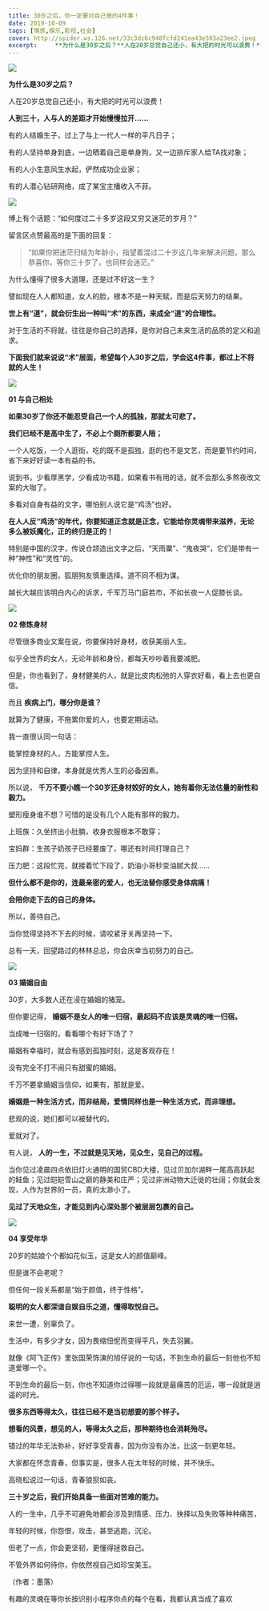 ```yaml
---
title: 30岁之后，你一定要对自己做的4件事！
date: 2019-10-09
tags: [情感,娱乐,影视,社会]
cover: http://spider.ws.126.net/33c3dc6c948fcfd241ea43e503a23ee2.jpeg
excerpt:     **为什么是30岁之后？**人在20岁总觉自己还小，有大把的时光可以浪费！**人到三
---
```

![](http://spider.ws.126.net/33c3dc6c948fcfd241ea43e503a23ee2.jpeg)  
  

**为什么是30岁之后？**

人在20岁总觉自己还小，有大把的时光可以浪费！

**人到三十，人与人的差距才开始慢慢拉开......**

有的人结婚生子，过上了与上一代人一样的平凡日子；

有的人坚持单身到底，一边晒着自己是单身狗，又一边排斥家人给TA找对象；

有的人小生意风生水起，俨然成功企业家；

有的人潜心钻研网络，成了某宝主播收入不菲。

![](http://spider.ws.126.net/bacb31a17ee846e6634f6df77d88bff0.jpeg)  

博上有个话题：“如何度过二十多岁这段又穷又迷茫的岁月？”

留言区点赞最高的是下面的回复：

> “如果你把迷茫归结为年龄小，指望着混过二十岁这几年来解决问题，那么恭喜你，等你三十岁了，也同样会迷茫。”  
>

为什么懂得了很多大道理，还是过不好这一生？

譬如现在人人都知道，女人的脸，根本不是一种天赋，而是后天努力的结果。

**世上有“道”，就会衍生出一种叫“术”的东西，来成全“道”的合理性。**

对于生活的不将就，往往是你自己的选择，是你对自己未来生活的品质的定义和追求。

**下面我们就来说说“术”层面，希望每个人30岁之后，学会这4件事，都过上不将就的人生！**

![](http://spider.ws.126.net/fd8fd4d8650d44b3940e79fe14008b5e.jpeg)  

**01 与自己相处**

**如果30岁了你还不能忍受自己一个人的孤独，那就太可悲了。**

**我们已经不是高中生了，不必上个厕所都要人陪；**

一个人吃饭，一个人逛街，吃的既不是孤独，逛的也不是文艺，而是要节约时间，省下来好好读一本有益的书。

说到书，少看厚黑学，少看成功书籍，如果看书有用的话，就不会那么多熬夜改文案的大咖了。

多看对自身有益的文字，哪怕别人说它是“鸡汤”也好。

**在人人反“鸡汤”的年代，你要知道正念就是正念，它能给你灵魂带来滋养，无论多么被妖魔化，正的终归是正的！**

特别是中国的汉字，传说仓颉造出文字之后，“天雨粟”、“鬼夜哭”，它们是带有一种“神性”和“灵性”的。

优化你的朋友圈，狐朋狗友慎重选择。道不同不相为谋。

越长大越应该明白内心的诉求，千军万马门庭若市，不如长夜一人促膝长谈。

![](http://spider.ws.126.net/323eae2a6d7ca91d60f3aaa10cc1bad4.jpeg)  

**02 修炼身材**

尽管很多商业文案在说，你要保持好身材，收获美丽人生。

似乎全世界的女人，无论年龄和身份，都每天吵吵着我要减肥。

但是，你也看到了，身材健美的人，就是比皮肉松弛的人穿衣好看，看上去也更自信。

而且 **疾病上门，哪分你是谁？**

就算为了健康，不拖累你爱的人，也要定期运动。

我一直很认同一句话：

能掌控身材的人，方能掌控人生。

因为坚持和自律，本身就是优秀人生的必备因素。

所以说， **千万不要小瞧一个30岁还身材姣好的女人，她有着你无法估量的耐性和毅力。**

塑形瘦身谁不想？可惜的是没有几个人能有那样的毅力。

上班族：久坐挤出小肚腩，收身衣服根本不敢穿；

宝妈群：生孩子奶孩子已经要废了，哪还有时间打理自己？

压力肥：这段忙完，就接着忙下段了，奶油小哥秒变油腻大叔……

**但什么都不是你的，连最亲密的爱人，也无法替你感受身体病痛！**

**会陪你走下去的自己的身体。**

所以，善待自己。

当你觉得坚持不下去的时候，请咬紧牙关再坚持一下。

总有一天，回望路过的林林总总，你会庆幸当初努力的自己。

![](http://spider.ws.126.net/d5bed2e4cec46035fe41750952fac74d.jpeg)  

**03 婚姻自由**

30岁，大多数人还在浸在婚姻的猪笼。

但你要记得， **婚姻不是女人的唯一归宿，最起码不应该是灵魂的唯一归宿。**

当成唯一归宿的，看看哪个有好下场了？

婚姻有幸福时，就会有感到孤独时刻，这是客观存在！

没有完全不打不闹只有甜蜜的婚姻。

千万不要拿婚姻当信仰，如果有，那就是爱。

**婚姻是一种生活方式，而非结局，爱情同样也是一种生活方式，而非理想。**

悲观的说，她们都可以被替代的。

爱就对了。

有人说， **人的一生，不过就是见天地，见众生，见自己的过程。**

当你见过凌晨四点依旧灯火通明的国贸CBD大楼，见过贝加尔湖畔一尾高高跃起的鲑鱼；见过皑皑雪山之巅的静美和庄严；见过非洲动物大迁徙的壮阔；你就会发现，人作为世界的一员，真的太渺小了。

**见过了天地众生，才能见到内心深处那个被层层包裹的自己。**

![](http://spider.ws.126.net/38cd521a57769b4664d528cae1c9738e.jpeg)  

**04 享受年华**

20岁的姑娘个个都如花似玉，这是女人的颜值巅峰。

但是谁不会老呢？

但任何一段关系都是“始于颜值，终于性格”。

**聪明的女人都深谙自娱自乐之道，懂得取悦自己。**

来世一遭，别辜负了。

生活中，有多少才女，因为畏缩忸怩而变得平凡，失去羽翼。

就像《阿飞正传》里张国荣饰演的旭仔说的一句话，不到生命的最后一刻他也不知道爱哪一个。

不到生命的最后一刻，你也不知道你过得哪一段就是最痛苦的厄运，哪一段就是逍遥的时光。

**很多东西等得太久，往往已经不是当初想要的那个样子。**

**想看的风景，想见的人，等得太久之后，那种期待也会消耗殆尽。**

错过的年华无法弥补，好好享受青春，因为你没有办法，比这一刻更年轻。

大家都在怀念青春，但事实是，很多人在太年轻的时候，并不快乐。

高晓松说过一句话，青春狼狈如丧。

**三十岁之后，我们开始具备一些面对苦难的能力。**

人的一生中，几乎不可避免地都会涉及到情感、压力、抉择以及失败等种种痛苦，

年轻的时候，你怨恨，攻击，甚至逃跑，沉沦。

但老了一点，你会更坚韧，更懂得拯救自己。

不管外界如何待你，你依然视自己如珍宝美玉。

（作者：墨落）

有趣的灵魂在等你长按识别小程序你点的每个在看，我都认真当成了喜欢

